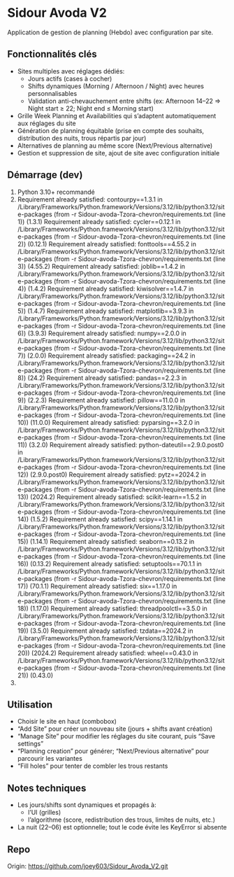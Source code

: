 # Sidour Avoda V2

Application de gestion de planning (Hebdo) avec configuration par site.

## Fonctionnalités clés
- Sites multiples avec réglages dédiés:
  - Jours actifs (cases à cocher)
  - Shifts dynamiques (Morning / Afternoon / Night) avec heures personnalisables
  - Validation anti-chevauchement entre shifts (ex: Afternoon 14–22 ⇒ Night start ≥ 22; Night end ≤ Morning start)
- Grille Week Planning et Availabilities qui s’adaptent automatiquement aux réglages du site
- Génération de planning équitable (prise en compte des souhaits, distribution des nuits, trous répartis par jour)
- Alternatives de planning au même score (Next/Previous alternative)
- Gestion et suppression de site, ajout de site avec configuration initiale

## Démarrage (dev)
1. Python 3.10+ recommandé
2. Requirement already satisfied: contourpy==1.3.1 in /Library/Frameworks/Python.framework/Versions/3.12/lib/python3.12/site-packages (from -r Sidour-avoda-Tzora-chevron/requirements.txt (line 1)) (1.3.1)
Requirement already satisfied: cycler==0.12.1 in /Library/Frameworks/Python.framework/Versions/3.12/lib/python3.12/site-packages (from -r Sidour-avoda-Tzora-chevron/requirements.txt (line 2)) (0.12.1)
Requirement already satisfied: fonttools==4.55.2 in /Library/Frameworks/Python.framework/Versions/3.12/lib/python3.12/site-packages (from -r Sidour-avoda-Tzora-chevron/requirements.txt (line 3)) (4.55.2)
Requirement already satisfied: joblib==1.4.2 in /Library/Frameworks/Python.framework/Versions/3.12/lib/python3.12/site-packages (from -r Sidour-avoda-Tzora-chevron/requirements.txt (line 4)) (1.4.2)
Requirement already satisfied: kiwisolver==1.4.7 in /Library/Frameworks/Python.framework/Versions/3.12/lib/python3.12/site-packages (from -r Sidour-avoda-Tzora-chevron/requirements.txt (line 5)) (1.4.7)
Requirement already satisfied: matplotlib==3.9.3 in /Library/Frameworks/Python.framework/Versions/3.12/lib/python3.12/site-packages (from -r Sidour-avoda-Tzora-chevron/requirements.txt (line 6)) (3.9.3)
Requirement already satisfied: numpy==2.0.0 in /Library/Frameworks/Python.framework/Versions/3.12/lib/python3.12/site-packages (from -r Sidour-avoda-Tzora-chevron/requirements.txt (line 7)) (2.0.0)
Requirement already satisfied: packaging==24.2 in /Library/Frameworks/Python.framework/Versions/3.12/lib/python3.12/site-packages (from -r Sidour-avoda-Tzora-chevron/requirements.txt (line 8)) (24.2)
Requirement already satisfied: pandas==2.2.3 in /Library/Frameworks/Python.framework/Versions/3.12/lib/python3.12/site-packages (from -r Sidour-avoda-Tzora-chevron/requirements.txt (line 9)) (2.2.3)
Requirement already satisfied: pillow==11.0.0 in /Library/Frameworks/Python.framework/Versions/3.12/lib/python3.12/site-packages (from -r Sidour-avoda-Tzora-chevron/requirements.txt (line 10)) (11.0.0)
Requirement already satisfied: pyparsing==3.2.0 in /Library/Frameworks/Python.framework/Versions/3.12/lib/python3.12/site-packages (from -r Sidour-avoda-Tzora-chevron/requirements.txt (line 11)) (3.2.0)
Requirement already satisfied: python-dateutil==2.9.0.post0 in /Library/Frameworks/Python.framework/Versions/3.12/lib/python3.12/site-packages (from -r Sidour-avoda-Tzora-chevron/requirements.txt (line 12)) (2.9.0.post0)
Requirement already satisfied: pytz==2024.2 in /Library/Frameworks/Python.framework/Versions/3.12/lib/python3.12/site-packages (from -r Sidour-avoda-Tzora-chevron/requirements.txt (line 13)) (2024.2)
Requirement already satisfied: scikit-learn==1.5.2 in /Library/Frameworks/Python.framework/Versions/3.12/lib/python3.12/site-packages (from -r Sidour-avoda-Tzora-chevron/requirements.txt (line 14)) (1.5.2)
Requirement already satisfied: scipy==1.14.1 in /Library/Frameworks/Python.framework/Versions/3.12/lib/python3.12/site-packages (from -r Sidour-avoda-Tzora-chevron/requirements.txt (line 15)) (1.14.1)
Requirement already satisfied: seaborn==0.13.2 in /Library/Frameworks/Python.framework/Versions/3.12/lib/python3.12/site-packages (from -r Sidour-avoda-Tzora-chevron/requirements.txt (line 16)) (0.13.2)
Requirement already satisfied: setuptools==70.1.1 in /Library/Frameworks/Python.framework/Versions/3.12/lib/python3.12/site-packages (from -r Sidour-avoda-Tzora-chevron/requirements.txt (line 17)) (70.1.1)
Requirement already satisfied: six==1.17.0 in /Library/Frameworks/Python.framework/Versions/3.12/lib/python3.12/site-packages (from -r Sidour-avoda-Tzora-chevron/requirements.txt (line 18)) (1.17.0)
Requirement already satisfied: threadpoolctl==3.5.0 in /Library/Frameworks/Python.framework/Versions/3.12/lib/python3.12/site-packages (from -r Sidour-avoda-Tzora-chevron/requirements.txt (line 19)) (3.5.0)
Requirement already satisfied: tzdata==2024.2 in /Library/Frameworks/Python.framework/Versions/3.12/lib/python3.12/site-packages (from -r Sidour-avoda-Tzora-chevron/requirements.txt (line 20)) (2024.2)
Requirement already satisfied: wheel==0.43.0 in /Library/Frameworks/Python.framework/Versions/3.12/lib/python3.12/site-packages (from -r Sidour-avoda-Tzora-chevron/requirements.txt (line 21)) (0.43.0)
3. 

## Utilisation
- Choisir le site en haut (combobox)
- “Add Site” pour créer un nouveau site (jours + shifts avant création)
- “Manage Site” pour modifier les réglages du site courant, puis “Save settings”
- “Planning creation” pour générer; “Next/Previous alternative” pour parcourir les variantes
- “Fill holes” pour tenter de combler les trous restants

## Notes techniques
- Les jours/shifts sont dynamiques et propagés à:
  - l’UI (grilles)
  - l’algorithme (score, redistribution des trous, limites de nuits, etc.)
- La nuit (22–06) est optionnelle; tout le code évite les KeyError si absente

## Repo
Origin: https://github.com/joey603/Sidour_Avoda_V2.git
